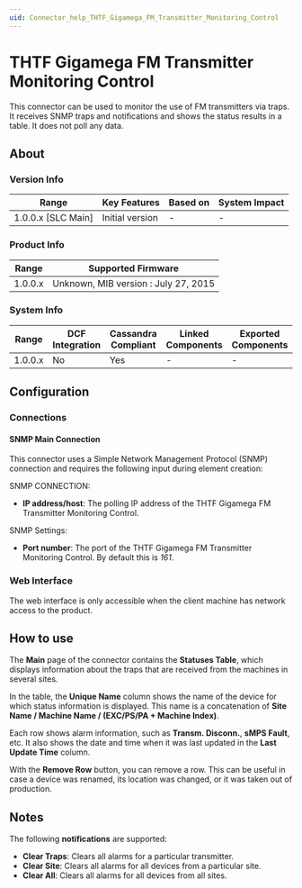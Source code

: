 ```yaml
---
uid: Connector_help_THTF_Gigamega_FM_Transmitter_Monitoring_Control
---
```


# THTF Gigamega FM Transmitter Monitoring Control

This connector can be used to monitor the use of FM transmitters via traps. It receives SNMP traps and notifications and shows the status results in a table. It does not poll any data.

## About

### Version Info

| Range                | Key Features     | Based on     | System Impact     |
|----------------------|------------------|--------------|-------------------|
| 1.0.0.x \[SLC Main\] | Initial version  | \-           | \-                |

### Product Info

| **Range** | **Supported Firmware**               |
|-----------|--------------------------------------|
| 1.0.0.x   | Unknown, MIB version : July 27, 2015 |

### System Info

| Range     | DCF Integration     | Cassandra Compliant     | Linked Components     | Exported Components     |
|-----------|---------------------|-------------------------|-----------------------|-------------------------|
| 1.0.0.x   | No                  | Yes                     | \-                    | \-                      |

## Configuration

### Connections

#### SNMP Main Connection

This connector uses a Simple Network Management Protocol (SNMP) connection and requires the following input during element creation:

SNMP CONNECTION:

- **IP address/host**: The polling IP address of the THTF Gigamega FM Transmitter Monitoring Control.

SNMP Settings:

- **Port number**: The port of the THTF Gigamega FM Transmitter Monitoring Control. By default this is *161*.

### Web Interface

The web interface is only accessible when the client machine has network access to the product.

## How to use

The **Main** page of the connector contains the **Statuses Table**, which displays information about the traps that are received from the machines in several sites.

In the table, the **Unique Name** column shows the name of the device for which status information is displayed. This name is a concatenation of **Site Name / Machine Name / (EXC/PS/PA + Machine Index)**.

Each row shows alarm information, such as **Transm. Disconn.**, **sMPS Fault**, etc. It also shows the date and time when it was last updated in the **Last Update Time** column.

With the **Remove Row** button, you can remove a row. This can be useful in case a device was renamed, its location was changed, or it was taken out of production.

## Notes

The following **notifications** are supported:

- **Clear Traps**: Clears all alarms for a particular transmitter.
- **Clear Site**: Clears all alarms for all devices from a particular site.
- **Clear All**: Clears all alarms for all devices from all sites.
